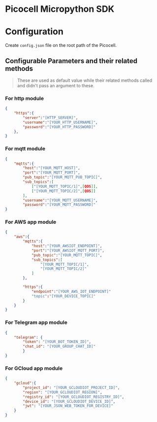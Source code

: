 # Picocell Micropython SDK

# Configuration
Create `config.json` file on the root path of the Picocell.

## Configurable Parameters and their related methods
> These are used as default value while their related methods called and didn't pass an argument to these.

### For http module

```config.json
{
    "https":{
        "server":"[HTTP_SERVER]",
        "username":"[YOUR_HTTP_USERNAME]",
        "password":"[YOUR_HTTP_PASSWORD]"
    },
}
```

### For mqtt module
```config.json
{
    "mqtts":{
        "host":"[YOUR_MQTT_HOST]",
        "port":"[YOUR_MQTT_PORT]",
        "pub_topic":"[YOUR_MQTT_PUB_TOPIC]",
        "sub_topics":[
            ["[YOUR_MQTT_TOPIC/1]",[QOS]],
            ["[YOUR_MQTT_TOPIC/2]",[QOS]]
        ],
        "username":"[YOUR_MQTT_USERNAME]",
        "password":"[YOUR_MQTT_PASSWORD]"
}
```

 ### For AWS app module
```config.json
{
    "aws":{
        "mqtts":{
            "host":"[YOUR_AWSIOT_ENDPOINT]",
            "port":"[YOUR_AWSIOT_MQTT_PORT]",
            "pub_topic":"[YOUR_MQTT_TOPIC]",
            "sub_topics":[
                "[YOUR_MQTT_TOPIC/1]",
                "[YOUR_MQTT_TOPIC/2]"
            ]
        },

        "https":{
            "endpoint":"[YOUR_AWS_IOT_ENDPOINT]"
            "topic":"[YOUR_DEVICE_TOPIC]"
        }
    }
}
```

 ### For Telegram app module
```config.json
{
    "telegram": {
        "token": "[YOUR_BOT_TOKEN_ID]",
        "chat_id": "[YOUR_GROUP_CHAT_ID]"
        }
}
```

 ### For GCloud app module
```config.json
{
    "gcloud":{
        "project_id": "[YOUR_GCLOUDIOT_PROJECT_ID]",
        "region": "[YOUR_GCLOUDIOT_REGION]",
        "registry_id": "[YOUR_GCLOUDIOT_REGISTRY_ID]",
        "device_id": "[YOUR_GCLOUDIOT_DEVICE_ID]",
        "jwt": "[YOUR_JSON_WEB_TOKEN_FOR_DEVICE]"
    }
}
```
